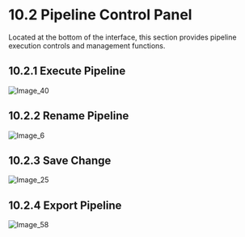 # 10.2 Pipeline Control Panel

Located at the bottom of the interface, this section provides pipeline execution controls and management functions.

## 10.2.1 Execute Pipeline

![Image_40](../../../images/image_40.png)

## 10.2.2 Rename Pipeline

![Image_6](../../../images/image_6.png)

## 10.2.3 Save Change

![Image_25](../../../images/image_25.png)

## 10.2.4 Export Pipeline

![Image_58](../../../images/image_58.png)

